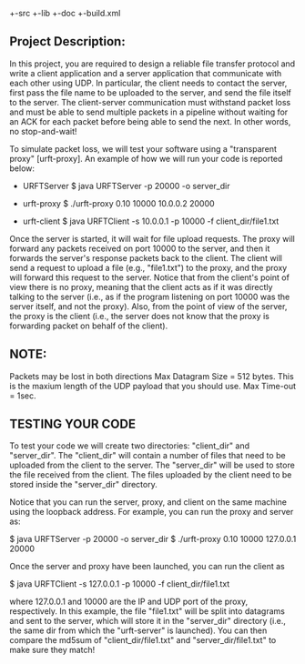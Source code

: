+-src
+-lib
+-doc
+-build.xml

## Project Description: 
In this project, you are required to design a reliable file transfer protocol and write a client application and a server application that communicate with each other using UDP. In particular, the client needs to contact the server, first pass the file name to be uploaded to the server, and send the file itself to the server. The client-server communication must withstand packet loss and must be able to send multiple packets in a pipeline without waiting for an ACK for each packet before being able to send the next. In other words, no stop-and-wait!

To simulate packet loss, we will test your software using a "transparent proxy" [urft-proxy]. An example of how we will run your code is reported below:

- URFTServer <server port>
$ java URFTServer -p 20000 -o server_dir 

- urft-proxy <loss probability> <proxy port> <server ip> <server port>
$ ./urft-proxy 0.10 10000 10.0.0.2 20000

- urft-client <proxy ip> <proxy port> <file name>
$ java URFTClient -s 10.0.0.1 -p 10000 -f client_dir/file1.txt

Once the server is started, it will wait for file upload requests. The proxy will forward any packets received on port 10000 to the server, and then it forwards the server's response packets back to the client. The client will send a request to upload a file (e.g., "file1.txt") to the proxy, and the proxy will forward this request to the server. Notice that from the client's point of view there is no proxy, meaning that the client acts as if it was directly talking to the server (i.e., as if the program listening on port 10000 was the server itself, and not the proxy). Also, from the point of view of the server, the proxy is the client (i.e., the server does not know that the proxy is forwarding packet on behalf of the client).

## NOTE: 
Packets may be lost in both directions
Max Datagram Size = 512 bytes. This is the maxium length of the UDP payload that you should use.
Max Time-out = 1sec.

## TESTING YOUR CODE
To test your code we will create two directories: "client_dir" and "server_dir". The "client_dir" will contain a number of files that need to be uploaded from the client to the server. The "server_dir" will be used to store the file received from the client. The files uploaded by the client need to be stored inside the "server_dir" directory.

Notice that you can run the server, proxy, and client on the same machine using the loopback address. For example, you can run the proxy and server as:

$ java URFTServer -p 20000 -o server_dir 
$ ./urft-proxy 0.10 10000 127.0.0.1 20000

Once the server and proxy have been launched, you can run the client as

$ java URFTClient -s 127.0.0.1 -p 10000 -f client_dir/file1.txt

where 127.0.0.1 and 10000 are the IP and UDP port of the proxy, respectively. In this example, the file "file1.txt" will be split into datagrams and sent to the server, which will store it in the "server_dir" directory (i.e., the same dir from which the "urft-server" is launched). You can then compare the md5sum of "client_dir/file1.txt" and "server_dir/file1.txt" to make sure they match!


